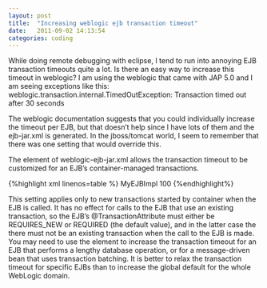 ```yaml
---
layout: post
title:  "Increasing weblogic ejb transaction timeout"
date:   2011-09-02 14:13:54
categories: coding
---
```


While doing remote debugging with eclipse, I tend to run into annoying EJB transaction timeouts quite a lot.  Is there an easy way to increase this timeout in weblogic?  I am using the weblogic that came with JAP 5.0 and I am seeing exceptions like this:
weblogic.transaction.internal.TimedOutException: Transaction timed out after 30 seconds

The weblogic documentation suggests that you could individually increase the timeout per EJB, but that doesn’t help since I have lots of them and the ejb-jar.xml is generated.  In the jboss/tomcat world, I seem to remember that there was one setting that would override this.

The <transaction-descriptor> element of weblogic-ejb-jar.xml allows the transaction timeout to be customized for an EJB’s container-managed transactions.

{%highlight  xml linenos=table %}
<weblogic-enterprise-bean>
  <ejb-name>MyEJBImpl</ejb-name>
  <transaction-descriptor>
  <trans-timeout-seconds>100</trans-timeout-seconds>
  </transaction-descriptor>
</weblogic-enterpise-bean>
{%endhighlight%}

This setting applies only to new transactions started by container when the EJB is called. It has no effect for calls to the EJB that use an existing transaction, so the EJB’s @TransactionAttribute must either be REQUIRES_NEW or REQUIRED (the default value), and in the latter case the there must not be an existing transaction when the call to the EJB is made. You may need to use the <transaction-descriptor> element to increase the transaction timeout for an EJB that performs a lengthy database operation, or for a message-driven bean that uses transaction batching. It is better to relax the transaction timeout for specific EJBs than to increase the global default for the whole WebLogic domain.

